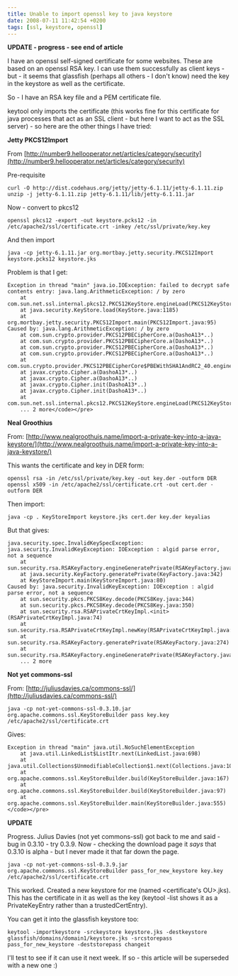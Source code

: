 ```yaml
---
title: Unable to import openssl key to java keystore
date: 2008-07-11 11:42:54 +0200
tags: [ssl, keystore, openssl]
---
```


**UPDATE - progress - see end of article**

I have an openssl self-signed certificate for some websites. These are based on an openssl RSA key. I can use them successfully as client keys - but - it seems that glassfish (perhaps all others - I don't know) need the key in the keystore as well as the certificate.

So - I have an RSA key file and a PEM certificate file.

keytool only imports the certificate (this works fine for this certificate for java processes that act as an SSL client - but here I want to act as the SSL server) - so here are the other things I have tried:

**Jetty PKCS12Import**

From [http://number9.hellooperator.net/articles/category/security](http://number9.hellooperator.net/articles/category/security)

Pre-requisite

    curl -O http://dist.codehaus.org/jetty/jetty-6.1.11/jetty-6.1.11.zip
    unzip -j jetty-6.1.11.zip jetty-6.1.11/lib/jetty-6.1.11.jar

Now - convert to pkcs12

    openssl pkcs12 -export -out keystore.pcks12 -in /etc/apache2/ssl/certificate.crt -inkey /etc/ssl/private/key.key

And then import

    java -cp jetty-6.1.11.jar org.mortbay.jetty.security.PKCS12Import keystore.pcks12 keystore.jks

Problem is that I get:

    Exception in thread "main" java.io.IOException: failed to decrypt safe contents entry: java.lang.ArithmeticException: / by zero
        at com.sun.net.ssl.internal.pkcs12.PKCS12KeyStore.engineLoad(PKCS12KeyStore.java:1277)
        at java.security.KeyStore.load(KeyStore.java:1185)
        at org.mortbay.jetty.security.PKCS12Import.main(PKCS12Import.java:95)
    Caused by: java.lang.ArithmeticException: / by zero
        at com.sun.crypto.provider.PKCS12PBECipherCore.a(DashoA13*..)
        at com.sun.crypto.provider.PKCS12PBECipherCore.a(DashoA13*..)
        at com.sun.crypto.provider.PKCS12PBECipherCore.a(DashoA13*..)
        at com.sun.crypto.provider.PKCS12PBECipherCore.a(DashoA13*..)
        at com.sun.crypto.provider.PKCS12PBECipherCore$PBEWithSHA1AndRC2_40.engineInit(DashoA13*..)
        at javax.crypto.Cipher.a(DashoA13*..)
        at javax.crypto.Cipher.a(DashoA13*..)
        at javax.crypto.Cipher.init(DashoA13*..)
        at javax.crypto.Cipher.init(DashoA13*..)
        at com.sun.net.ssl.internal.pkcs12.PKCS12KeyStore.engineLoad(PKCS12KeyStore.java:1273)
        ... 2 more</code></pre>

**Neal Groothius**

From: [http://www.nealgroothuis.name/import-a-private-key-into-a-java-keystore/](http://www.nealgroothuis.name/import-a-private-key-into-a-java-keystore/)

This wants the certificate and key in DER form:

    openssl rsa -in /etc/ssl/private/key.key -out key.der -outform DER
    openssl x509 -in /etc/apache2/ssl/certificate.crt -out cert.der -outform DER

Then import:

    java -cp . KeyStoreImport keystore.jks cert.der key.der keyalias

But that gives:

    java.security.spec.InvalidKeySpecException: java.security.InvalidKeyException: IOException : algid parse error, not a sequence
        at sun.security.rsa.RSAKeyFactory.engineGeneratePrivate(RSAKeyFactory.java:175)
        at java.security.KeyFactory.generatePrivate(KeyFactory.java:342)
        at KeyStoreImport.main(KeyStoreImport.java:80)
    Caused by: java.security.InvalidKeyException: IOException : algid parse error, not a sequence
        at sun.security.pkcs.PKCS8Key.decode(PKCS8Key.java:344)
        at sun.security.pkcs.PKCS8Key.decode(PKCS8Key.java:350)
        at sun.security.rsa.RSAPrivateCrtKeyImpl.<init>(RSAPrivateCrtKeyImpl.java:74)
        at sun.security.rsa.RSAPrivateCrtKeyImpl.newKey(RSAPrivateCrtKeyImpl.java:58)
        at sun.security.rsa.RSAKeyFactory.generatePrivate(RSAKeyFactory.java:274)
        at sun.security.rsa.RSAKeyFactory.engineGeneratePrivate(RSAKeyFactory.java:171)
        ... 2 more

**Not yet commons-ssl**

From: [http://juliusdavies.ca/commons-ssl/](http://juliusdavies.ca/commons-ssl/)

    java -cp not-yet-commons-ssl-0.3.10.jar org.apache.commons.ssl.KeyStoreBuilder pass key.key /etc/apache2/ssl/certificate.crt

Gives:

    Exception in thread "main" java.util.NoSuchElementException
        at java.util.LinkedList$ListItr.next(LinkedList.java:698)
        at java.util.Collections$UnmodifiableCollection$1.next(Collections.java:1010)
        at org.apache.commons.ssl.KeyStoreBuilder.build(KeyStoreBuilder.java:167)
        at org.apache.commons.ssl.KeyStoreBuilder.build(KeyStoreBuilder.java:97)
        at org.apache.commons.ssl.KeyStoreBuilder.main(KeyStoreBuilder.java:555)</code></pre>

**UPDATE**

Progress. Julius Davies (not yet commons-ssl) got back to me and said - bug in 0.3.10 - try 0.3.9. Now - checking the download page it *says* that 0.3.10 is alpha - but I never made it that far down the page.

    java -cp not-yet-commons-ssl-0.3.9.jar org.apache.commons.ssl.KeyStoreBuilder pass_for_new_keystore key.key /etc/apache2/ssl/certificate.crt

This worked. Created a new keystore for me (named &lt;certificate's OU&gt;.jks). This has the certificate in it as well as the key (keytool -list shows it as a PrivateKeyEntry rather than a trustedCertEntry).

You can get it into the glassfish keystore too:

    keytool -importkeystore -srckeystore keystore.jks -destkeystore glassfish/domains/domain1/keystore.jks -srcstorepass pass_for_new_keystore -deststorepass changeit

I'll test to see if it can use it next week. If so - this article will be superseded with a new one :)
